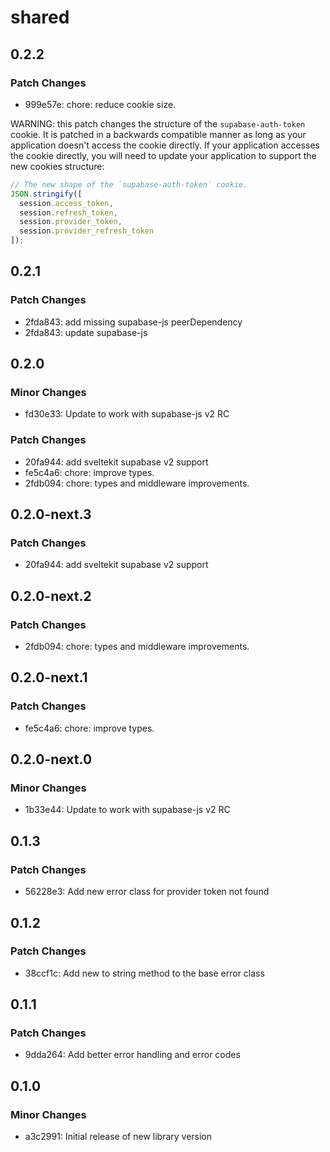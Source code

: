 # shared

## 0.2.2

### Patch Changes

- 999e57e: chore: reduce cookie size.

WARNING: this patch changes the structure of the `supabase-auth-token` cookie. It is patched in a backwards compatible manner as long as your application doesn't access the cookie directly. If your application accesses the cookie directly, you will need to update your application to support the new cookies structure:

```js
// The new shape of the `supabase-auth-token` cookie.
JSON.stringify([
  session.access_token,
  session.refresh_token,
  session.provider_token,
  session.provider_refresh_token
]);
```

## 0.2.1

### Patch Changes

- 2fda843: add missing supabase-js peerDependency
- 2fda843: update supabase-js

## 0.2.0

### Minor Changes

- fd30e33: Update to work with supabase-js v2 RC

### Patch Changes

- 20fa944: add sveltekit supabase v2 support
- fe5c4a6: chore: improve types.
- 2fdb094: chore: types and middleware improvements.

## 0.2.0-next.3

### Patch Changes

- 20fa944: add sveltekit supabase v2 support

## 0.2.0-next.2

### Patch Changes

- 2fdb094: chore: types and middleware improvements.

## 0.2.0-next.1

### Patch Changes

- fe5c4a6: chore: improve types.

## 0.2.0-next.0

### Minor Changes

- 1b33e44: Update to work with supabase-js v2 RC

## 0.1.3

### Patch Changes

- 56228e3: Add new error class for provider token not found

## 0.1.2

### Patch Changes

- 38ccf1c: Add new to string method to the base error class

## 0.1.1

### Patch Changes

- 9dda264: Add better error handling and error codes

## 0.1.0

### Minor Changes

- a3c2991: Initial release of new library version
